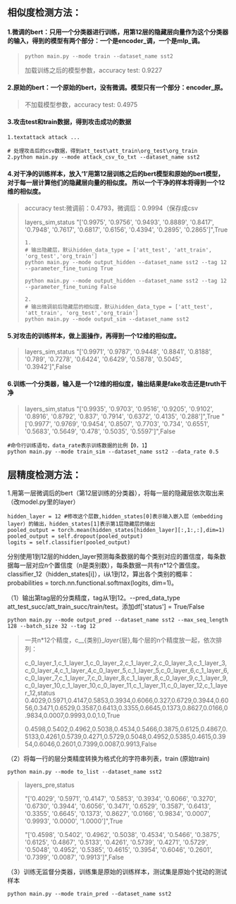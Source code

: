 ## 相似度检测方法：

#### 1.微调的bert：只用一个分类器进行训练，用**第12层**的隐藏层向量作为这个分类器的输入，得到的模型有两个部分：一个是encoder_调，一个是mlp_调。	

> ```
> python main.py --mode train --dataset_name sst2
> ```
>
> 加载训练之后的模型参数，accuracy test: 0.9227

#### 2.原始的bert：一个**原始的bert**，没有微调。模型只有一个部分：encoder_原。

> 不加载模型参数，accuracy test: 0.4975

#### 3.攻击test和train数据，得到攻击成功的数据

```
1.textattack attack ...

# 处理攻击后的csv数据，得到att_test\att_train\org_test\org_train
2.python main.py --mode attack_csv_to_txt --dataset_name sst2
```

#### 4.对**干净的训练样本**，放入‘1’用第12层训练之后的bert模型和原始的bert模型， 对于每一层计算他们的隐藏层向量的相似度。 所以一个干净的样本将得到一个12维的相似度。

> accuracy test:微调前：0.4793，微调后：0.9994（保存成csv
>
> layers_sim,status
> "['0.9975', '0.9756', '0.9493', '0.8889', '0.8417', '0.7948', '0.7617', '0.6817', '0.6156', '0.4394', '0.2895', '0.2865']",True
>
> ```
> 1.
> # 输出隐藏层，默认hidden_data_type = ['att_test', 'att_train', 'org_test','org_train'] 
> python main.py --mode output_hidden --dataset_name sst2 --tag 12 --parameter_fine_tuning True 
> 
> python main.py --mode output_hidden --dataset_name sst2 --tag 12 --parameter_fine_tuning False
> 
> 2.
> # 输出微调前后隐藏层的相似度，默认hidden_data_type = ['att_test', 'att_train', 'org_test','org_train'] 
> python main.py --mode output_sim --dataset_name sst2 
> ```

#### 5.对**攻击的训练样本**，做上面操作，再得到一个12维的相似度。 

> layers_sim,status
> "['0.9971', '0.9787', '0.9448', '0.8841', '0.8188', '0.789', '0.7278', '0.6424', '0.6429', '0.5878', '0.5045', '0.3942']",False

#### 6.训练一个分类器，输入是一个12维的相似度，输出结果是fake攻击还是truth干净

> layers_sim,status
> "['0.9935', '0.9703', '0.9516', '0.9205', '0.9102', '0.8916', '0.8792', '0.837', '0.7914', '0.6372', '0.4135', '0.288']",True
> "['0.9977', '0.9769', '0.9454', '0.8507', '0.7703', '0.734', '0.6551', '0.5683', '0.5649', '0.478', '0.5035', '0.5597']",False

```
#命令行训练语句，data_rate表示训练数据的比例【0，1】
python main.py --mode train_sim --dataset_name sst2 --data_rate 0.5
```

## 层精度检测方法：

1.用第一层微调后的bert（第12层训练的分类器），将每一层的隐藏层依次取出来（改model.py里的layer）

```
hidden_layer = 12 #修改这个层数,hidden_states[0]表示输入嵌入层（embedding layer）的输出，hidden_states[1]表示第1层隐藏层的输出
pooled_output = torch.mean(hidden_states[hidden_layer][:,1:,:],dim=1)     
pooled_output = self.dropout(pooled_output)
logits = self.classifier(pooled_output)
```

分别使用1到12层的hidden_layer预测每条数据的每个类别对应的置信度，每条数据每一层对应n个置信度（n是类别数），每条数据一共有n*12个置信度。classifier_12（hidden_states[i]），i从1到12，算出各个类别的概率：probabilities = torch.nn.functional.softmax(logits, dim=1)。

（1）输出第tag层的分类精度，tag从1到12。--pred_data_type att_test_succ/att_train_succ/train/test。添加df['status'] = True/False

```
python main.py --mode output_pred --dataset_name sst2 --max_seq_length 128 --batch_size 32 --tag 12
```

> 一共n*12个精度，c__{类别}__layer_{层},每个层的n个精度放一起，依次排列：
>
> c_0_layer_1,c_1_layer_1,c_0_layer_2,c_1_layer_2,c_0_layer_3,c_1_layer_3,c_0_layer_4,c_1_layer_4,c_0_layer_5,c_1_layer_5,c_0_layer_6,c_1_layer_6,c_0_layer_7,c_1_layer_7,c_0_layer_8,c_1_layer_8,c_0_layer_9,c_1_layer_9,c_0_layer_10,c_1_layer_10,c_0_layer_11,c_1_layer_11,c_0_layer_12,c_1_layer_12,status
> 0.4029,0.5971,0.4147,0.5853,0.3934,0.6066,0.327,0.6729,0.3944,0.6056,0.3471,0.6529,0.3587,0.6413,0.3355,0.6645,0.1373,0.8627,0.0166,0.9834,0.0007,0.9993,0.0,1.0,True
>
> 0.4598,0.5402,0.4962,0.5038,0.4534,0.5466,0.3875,0.6125,0.4867,0.5133,0.4261,0.5739,0.4271,0.5729,0.5048,0.4952,0.5385,0.4615,0.3954,0.6046,0.2601,0.7399,0.0087,0.9913,False

（2）将每一行的层分类精度转换为格式化的字符串列表，train (原始train)

```
python main.py --mode to_list --dataset_name sst2
```

> layers_pre,status
> 
> "['0.4029', '0.5971', '0.4147', '0.5853', '0.3934', '0.6066', '0.3270', '0.6730', '0.3944', '0.6056', '0.3471', '0.6529', '0.3587', '0.6413', '0.3355', '0.6645', '0.1373', '0.8627', '0.0166', '0.9834', '0.0007', '0.9993', '0.0000', '1.0000']",True
>
> "['0.4598', '0.5402', '0.4962', '0.5038', '0.4534', '0.5466', '0.3875', '0.6125', '0.4867', '0.5133', '0.4261', '0.5739', '0.4271', '0.5729', '0.5048', '0.4952', '0.5385', '0.4615', '0.3954', '0.6046', '0.2601', '0.7399', '0.0087', '0.9913']",False

（3）训练无监督分类器，训练集是原始的训练样本，测试集是原始个扰动的测试样本

```
python main.py --mode train_pred --dataset_name sst2
```

